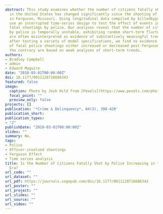 ```yaml
---
abstract: This study examines whether the number of citizens fatally shot by police
  in the United States has changed significantly since the shooting of Michael Brown
  in Ferguson, Missouri. Using longitudinal data compiled by killedbypolice.net, we
  use an interrupted time-series design to test the effect of events in Ferguson on
  fatal shootings by police. Our analyses reveal that the number of citizens killed
  by police is temporally unstable, exhibiting random short-term fluctuations that
  are often misinterpreted as evidence of substantively meaningful trends. However,
  after testing a variety of model specifications, we find no evidence that the number
  of fatal police shootings either increased or decreased post-Ferguson. Claims to
  the contrary are based on weak analyses of short-term trends.
authors:
- Bradley Campbell
- admin
- Edward Maguire
date: "2018-03-01T00:00:00Z"
doi: 10.1177/0011128716686343
featured: false
image:
  caption: Photo by Josh Hild from [Pexels](https://www.pexels.com/photo/police-car-on-road-2422269/)
  focal_point: ""
  preview_only: false
projects: []
publication: '*Crime & Delinquency*, 64(3), 398-420'
publication_short: 
publication_types:
- "2"
publishDate: "2018-03-01T00:00:00Z"
slides: ""
summary: No.
tags:
- Police
- Officer-involved shootings
- Ferguson Effect
- Time series analysis
title: Is the Number of Citizens Fatally Shot by Police Increasing in the Post-Ferguson
  Era?
url_code: ""
url_dataset: ""
url_pdf: https://journals.sagepub.com/doi/10.1177/0011128716686343
url_poster: ""
url_project: ""
url_slides: ""
url_source: ""
url_video: ""
---
```


